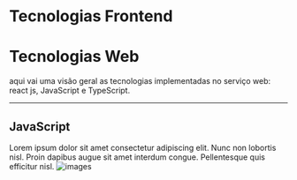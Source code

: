 # **Tecnologias Frontend**

# Tecnologias Web
aqui vai uma visão geral as tecnologias implementadas no serviço web: react js, JavaScript e TypeScript.

---

## **JavaScript**

Lorem ipsum dolor sit amet consectetur adipiscing elit. Nunc non lobortis nisl. Proin dapibus augue sit amet interdum congue. Pellentesque quis efficitur nisl. 
![images](https://github.com/user-attachments/assets/86d1b854-bb06-4138-bac6-2ae56bf01a06)

